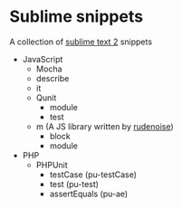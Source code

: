 Sublime snippets
================

A collection of [sublime text 2](http://www.sublimetext.com/2) snippets

*   JavaScript
    * Mocha
	* describe
	* it
    * Qunit
        * module
        * test
    * m (A JS library written by [rudenoise](https://github.com/rudenoise))
        * block
        * module
*   PHP
	* PHPUnit
		* testCase (pu-testCase)
		* test (pu-test)
		* assertEquals (pu-ae)
